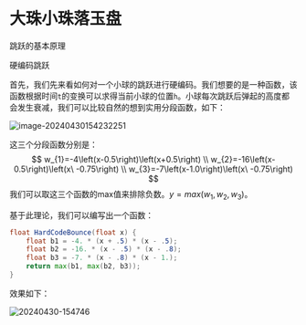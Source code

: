 # 大珠小珠落玉盘



跳跃的基本原理

硬编码跳跃

首先，我们先来看如何对一个小球的跳跃进行硬编码。我们想要的是一种函数，该函数根据时间`t`的变换可以求得当前小球的位置`h`。小球每次跳跃后弹起的高度都会发生衰减，我们可以比较自然的想到实用分段函数，如下：

![image-20240430154232251](https://picbed-1255660905.cos.ap-chengdu.myqcloud.com/doc/image-20240430154232251.png)

这三个分段函数分别是：
$$
w_{1}=-4\left(x-0.5\right)\left(x+0.5\right) \\
w_{2}=-16\left(x-0.5\right)\left(x\ -0.75\right) \\
w_{3}=-7\left(x-1.0\right)\left(x\ -0.75\right)
$$
我们可以取这三个函数的max值来排除负数。$y = max(w_1, w_2, w_3)$。

基于此理论，我们可以编写出一个函数：

```glsl
float HardCodeBounce(float x) {
    float b1 = -4. * (x + .5) * (x - .5);
    float b2 = -16. * (x - .5) * (x - .8);
    float b3 = -7. * (x - .8) * (x - 1.);
    return max(b1, max(b2, b3));
}
```

效果如下：

![20240430-154746](https://picbed-1255660905.cos.ap-chengdu.myqcloud.com/doc/20240430-154746.gif)